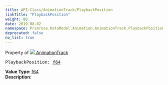 ```yaml
---
title: API:Class/AnimationTrack/PlaybackPosition
linkTitle: "PlaybackPosition"
weight: 80
date: 2019-08-02
namespace: Primrose.DataModel.Animation.AnimationTrack.PlaybackPosition
deprecated: false
no_list: true
---
```

Property of <a href="/docs/api-reference/Class/AnimationTrack"><img src="/icons/silk/film.png"/>&nbsp;AnimationTrack</a>
<pre class="method-declaration">
PlaybackPosition: <a class="type" href="/docs/api-reference/System/Primitives#double">f64</a></pre>
<b>Value Type: </b>
<a class="type" href="/docs/api-reference/System/Primitives#double">f64</a>
<br/>
<b>Description: </b>